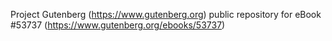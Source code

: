 Project Gutenberg (https://www.gutenberg.org) public repository for
eBook #53737 (https://www.gutenberg.org/ebooks/53737)
